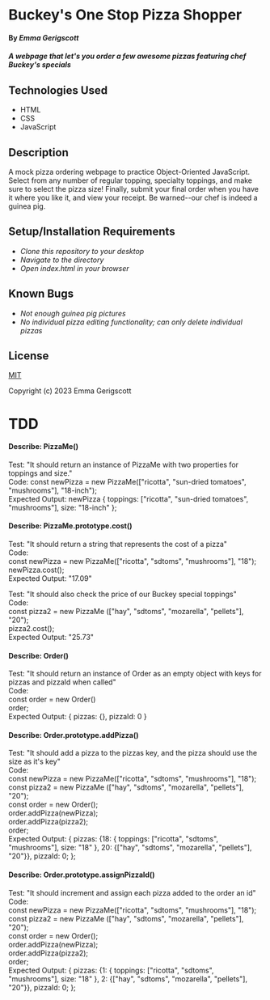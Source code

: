 # Buckey's One Stop Pizza Shopper

#### By _**Emma Gerigscott**_

#### _A webpage that let's you order a few awesome pizzas featuring chef Buckey's specials_

## Technologies Used

* HTML
* CSS
* JavaScript

## Description

A mock pizza ordering webpage to practice Object-Oriented JavaScript. Select from any number of regular topping, specialty toppings, and make sure to select the pizza size! Finally, submit your final order when you have it where you like it, and view your receipt. Be warned--our chef is indeed a guinea pig.

## Setup/Installation Requirements

* _Clone this repository to your desktop_
* _Navigate to the directory_
* _Open index.html in your browser_

## Known Bugs

* _Not enough guinea pig pictures_
* _No individual pizza editing functionality; can only delete individual pizzas_

## License

[MIT](https://opensource.org/licenses/MIT)

Copyright (c) 2023 Emma Gerigscott

# TDD

#### Describe: PizzaMe()

Test: "It should return an instance of PizzaMe with two properties for toppings and size."  
Code: const newPizza = new PizzaMe(["ricotta", "sun-dried tomatoes", "mushrooms"], "18-inch");  
Expected Output: newPizza { toppings: ["ricotta", "sun-dried tomatoes", "mushrooms"], size: "18-inch" };

#### Describe: PizzaMe.prototype.cost()

Test: "It should return a string that represents the cost of a pizza"  
Code:   
const newPizza = new PizzaMe(["ricotta", "sdtoms", "mushrooms"], "18");  
newPizza.cost();  
Expected Output: "17.09"

Test: "It should also check the price of our Buckey special toppings"  
Code:  
const pizza2 = new PizzaMe (["hay", "sdtoms", "mozarella", "pellets"], "20");  
pizza2.cost();  
Expected Output: "25.73"

#### Describe: Order()

Test: "It should return an instance of Order as an empty object with keys for pizzas and pizzaId when called"  
Code:   
const order = new Order()  
order;  
Expected Output: { pizzas: {}, pizzaId: 0 }

#### Describe: Order.prototype.addPizza()

Test: "It should add a pizza to the pizzas key, and the pizza should use the size as it's key"    
Code:   
const newPizza = new PizzaMe(["ricotta", "sdtoms", "mushrooms"], "18");  
const pizza2 = new PizzaMe (["hay", "sdtoms", "mozarella", "pellets"], "20");  
const order = new Order();  
order.addPizza(newPizza);  
order.addPizza(pizza2);  
order;  
Expected Output: { pizzas: {18: { toppings: ["ricotta", "sdtoms", "mushrooms"], size: "18" }, 20: {["hay", "sdtoms", "mozarella", "pellets"], "20"}}, pizzaId: 0; };

#### Describe: Order.prototype.assignPizzaId()

Test: "It should increment and assign each pizza added to the order an id"  
Code:  
const newPizza = new PizzaMe(["ricotta", "sdtoms", "mushrooms"], "18");  
const pizza2 = new PizzaMe (["hay", "sdtoms", "mozarella", "pellets"], "20");  
const order = new Order();  
order.addPizza(newPizza);  
order.addPizza(pizza2);  
order;  
Expected Output: { pizzas: {1: { toppings: ["ricotta", "sdtoms", "mushrooms"], size: "18" }, 2: {["hay", "sdtoms", "mozarella", "pellets"], "20"}}, pizzaId: 0; };